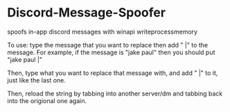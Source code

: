 # Discord-Message-Spoofer
spoofs in-app discord messages with winapi writeprocessmemory

To use:
type the message that you want to replace
then add " |" to the message. For example, if the message is "jake paul" then you should put "jake paul |"

Then, type what you want to replace that message with, and add " |" to it, just like the last one.

Then, reload the string by tabbing into another server/dm and tabbing back into the origional one again.
